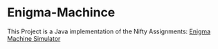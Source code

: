 # Enigma-Machince
This Project is a Java implementation of the Nifty Assignments: [Enigma Machine Simulator](http://nifty.stanford.edu/2023/roberts-rembold-enigma/)
